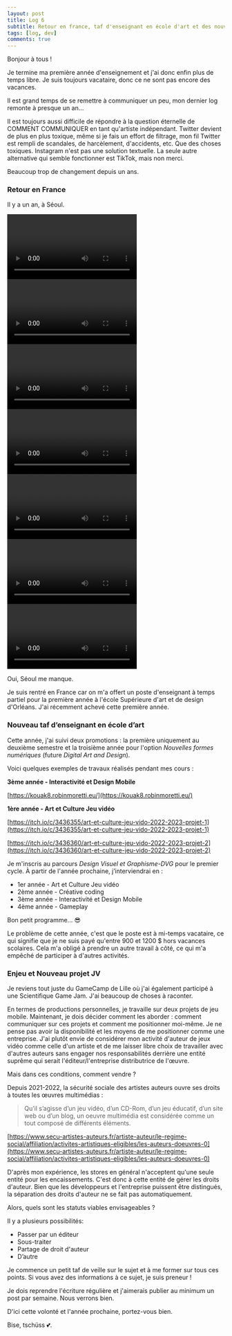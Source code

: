 ```yaml
---
layout: post
title: Log 6
subtitle: Retour en france, taf d'enseignant en école d'art et des nouveaux projets !
tags: [log, dev]
comments: true
---
```




Bonjour à tous ! 

Je termine ma première année d'enseignement et j'ai donc enfin plus de temps libre. Je suis toujours vacataire, donc ce ne sont pas encore des vacances.

Il est grand temps de se remettre à communiquer un peu, mon dernier log remonte à presque un an…

Il est toujours aussi difficile de répondre à la question éternelle de COMMENT COMMUNIQUER en tant qu'artiste indépendant. Twitter devient de plus en plus toxique, même si je fais un effort de filtrage, mon fil Twitter est rempli de scandales, de harcèlement, d'accidents, etc. Que des choses toxiques. Instagram n'est pas une solution textuelle. La seule autre alternative qui semble fonctionner est TikTok, mais non merci.

Beaucoup trop de changement depuis un ans. 

### Retour en France

Il y a un an, à Séoul.


![video1](/assets/videos/2023-06-27-log-6/IMG_1593.mov)
![](/assets/videos/2023-06-27-log-6/IMG_1570.mov)
![](/assets/videos/2023-06-27-log-6/IMG_1894.mov)
![](/assets/videos/2023-06-27-log-6/IMG_1981.mov)
![](/assets/videos/2023-06-27-log-6/IMG_2320.mov)
![](/assets/videos/2023-06-27-log-6/IMG_2322.mov)
![](/assets/videos/2023-06-27-log-6/IMG_2620.mov)

Oui, Séoul me manque. 

Je suis rentré en France car on m'a offert un poste d'enseignant à temps partiel pour la première année à l'école Supérieure d'art et de design d'Orléans. J'ai récemment achevé cette première année.

### Nouveau taf d’enseignant en école d’art

Cette année, j'ai suivi deux promotions : la première uniquement au deuxième semestre et la troisième année pour l'option *Nouvelles formes numériques* (future *Digital Art and Design*).

Voici quelques exemples de travaux réalisés pendant mes cours :

**3ème année - Interactivité et Design Mobile**

[https://kouak8.robinmoretti.eu/](https://kouak8.robinmoretti.eu/)

**1ère année - Art et Culture Jeu vidéo**

[https://itch.io/c/3436355/art-et-culture-jeu-vido-2022-2023-projet-1](https://itch.io/c/3436355/art-et-culture-jeu-vido-2022-2023-projet-1)

[https://itch.io/c/3436360/art-et-culture-jeu-vido-2022-2023-projet-2](https://itch.io/c/3436360/art-et-culture-jeu-vido-2022-2023-projet-2)

Je m'inscris au parcours *Design Visuel et Graphisme-DVG* pour le premier cycle. À partir de l'année prochaine, j’interviendrai en :

- 1er année - Art et Culture Jeu vidéo
- 2ème année - Créative coding
- 3ème année - Interactivité et Design Mobile
- 4ème année - Gameplay

Bon petit programme... 😎

Le problème de cette année, c'est que le poste est à mi-temps vacataire, ce qui signifie que je ne suis payé qu'entre 900 et 1200 $ hors vacances scolaires. Cela m'a obligé à prendre un autre travail à côté, ce qui m'a empêché de participer à d'autres activités.

### Enjeu et Nouveau projet JV

Je reviens tout juste du GameCamp de Lille où j'ai également participé à une Scientifique Game Jam. J'ai beaucoup de choses à raconter.

En termes de productions personnelles, je travaille sur deux projets de jeu mobile. Maintenant, je dois décider comment les aborder : comment communiquer sur ces projets et comment me positionner moi-même. Je ne pense pas avoir la disponibilité et les moyens de me positionner comme une entreprise. J'ai plutôt envie de considérer mon activité d'auteur de jeux vidéo comme celle d'un artiste et de me laisser libre choix de travailler avec d'autres auteurs sans engager nos responsabilités derrière une entité suprême qui serait l'éditeur/l'entreprise distributrice de l'œuvre.

Mais dans ces conditions, comment vendre ?

Depuis 2021-2022, la sécurité sociale des artistes auteurs ouvre ses droits à toutes les œuvres multimédias :

> Qu’il s’agisse d’un jeu vidéo, d’un CD-Rom, d’un jeu éducatif, d’un site web ou d’un blog, un oeuvre multimédia est considérée comme un tout composé de différents éléments.

[https://www.secu-artistes-auteurs.fr/artiste-auteur/le-regime-social/affiliation/activites-artistiques-eligibles/les-auteurs-doeuvres-0](https://www.secu-artistes-auteurs.fr/artiste-auteur/le-regime-social/affiliation/activites-artistiques-eligibles/les-auteurs-doeuvres-0)

D'après mon expérience, les stores en général n'acceptent qu'une seule entité pour les encaissements. C'est donc à cette entité de gérer les droits d'auteur. Bien que les développeurs et l'entreprise puissent être distingués, la séparation des droits d'auteur ne se fait pas automatiquement.

Alors, quels sont les statuts viables envisageables ? 

Il y a plusieurs possibilités:

- Passer par un éditeur
- Sous-traiter
- Partage de droit d'auteur
- D’autre

Je commence un petit taf de veille sur le sujet et à me former sur tous ces points. Si vous avez des informations à ce sujet, je suis preneur !

Je dois reprendre l'écriture régulière et j'aimerais publier au minimum un post par semaine. Nous verrons bien.

D'ici cette volonté et l'année prochaine, portez-vous bien.

Bise, tschüss 💕.